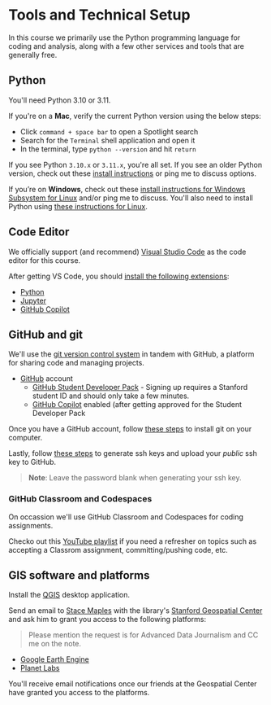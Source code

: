 # Tools and Technical Setup

In this course we primarily use the Python programming language for coding and analysis, along with a few other services and tools that are generally free.

## Python

You'll need Python 3.10 or 3.11.

If you're on a **Mac**, verify the current Python version using the below steps:

- Click `command + space bar` to open a Spotlight search
- Search for the `Terminal` shell application and open it
- In the terminal, type `python --version` and hit `return`

If you see Python `3.10.x` or `3.11.x`, you're all set. If you see an older Python version, check out these [install instructions](https://github.com/stanfordjournalism/padj-code/blob/main/docs/tech_setup.md#mac) or ping me to discuss options.

If you’re on **Windows**, check out these [install instructions for Windows Subsystem for Linux](https://code.visualstudio.com/docs/remote/wsl) and/or ping me to discuss. You'll also need to install Python using [these instructions for Linux](https://github.com/stanfordjournalism/padj-code/blob/main/docs/tech_setup.md#linux-1).

## Code Editor

We officially support (and recommend) [Visual Studio Code](https://code.visualstudio.com/) as the code editor for this course.

After getting VS Code, you should [install the following extensions](https://code.visualstudio.com/docs/editor/extension-marketplace):

  - [Python](https://marketplace.visualstudio.com/items?itemName=ms-python.python)
  - [Jupyter](https://marketplace.visualstudio.com/items?itemName=ms-toolsai.jupyter)
  - [GitHub Copilot](https://marketplace.visualstudio.com/items?itemName=GitHub.copilot)

## GitHub and git

We'll use the [git version control system](https://git-scm.com/book/en/v2) in tandem with GitHub, a platform for sharing code and managing projects.

- [GitHub](https://github.com/) account
  - [GitHub Student Developer Pack](https://education.github.com/pack) - Signing up requires a Stanford student ID and should only take a few minutes.
  - [GitHub Copilot](https://github.com/features/copilot) enabled (after getting approved for the Student Developer Pack

Once you have a GitHub account, follow [these steps](https://github.com/stanfordjournalism/padj-code/blob/main/docs/tech_setup.md#version-control) to install git on your computer.

Lastly, follow [these steps](https://docs.github.com/en/authentication/connecting-to-github-with-ssh/generating-a-new-ssh-key-and-adding-it-to-the-ssh-agent) to generate ssh keys and upload your *public* ssh key to GitHub.

> **Note**: Leave the password blank when generating your ssh key.

### GitHub Classroom and Codespaces

On occassion we'll use GitHub Classroom and Codespaces for coding assignments.

Checko out this [YouTube playlist](https://www.youtube.com/playlist?list=PLk0x-_e-Fs-AfEhLNEFCGHja-2QVIHHT3) if you need a refresher on topics such as accepting a Classrom assignment, committing/pushing code, etc.

## GIS software and platforms

Install the [QGIS](https://qgis.org/en/site/) desktop application.

Send an email to [Stace Maples](mailto:maples@stanford.edu) with the library's [Stanford Geospatial Center](https://library.stanford.edu/libraries/stanford-geospatial-center) and ask him to grant you access to the following platforms:

> Please mention the request is for Advanced Data Journalism and CC me on the note.

- [Google Earth Engine](https://guides.library.stanford.edu/googleearthengine)
- [Planet Labs](https://searchworks.stanford.edu/view/13157872)

You'll receive email notifications once our friends at the Geospatial Center have granted you access to the platforms.

